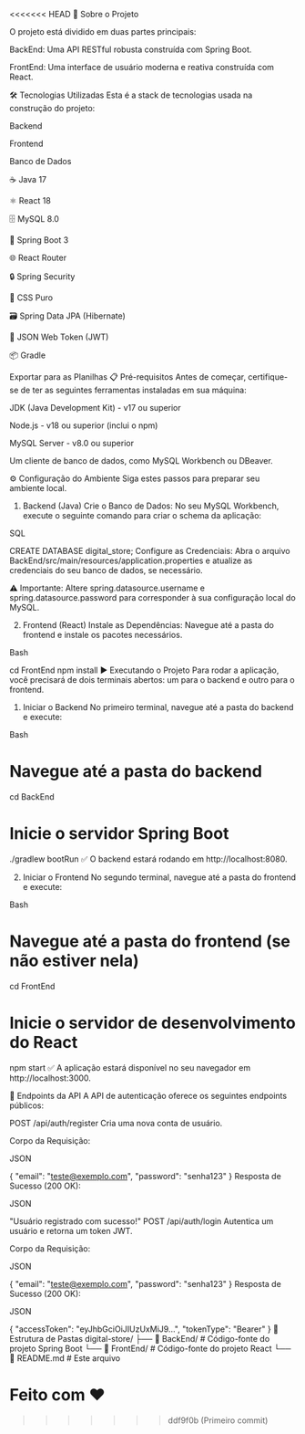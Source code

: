 <<<<<<< HEAD
🚀 Sobre o Projeto

O projeto está dividido em duas partes principais:

BackEnd: Uma API RESTful robusta construída com Spring Boot.

FrontEnd: Uma interface de usuário moderna e reativa construída com React.

🛠️ Tecnologias Utilizadas
Esta é a stack de tecnologias usada na construção do projeto:

Backend

Frontend

Banco de Dados

☕ Java 17

⚛️ React 18

🗄️ MySQL 8.0

🍃 Spring Boot 3

🌐 React Router

🔒 Spring Security

🎨 CSS Puro

🗃️ Spring Data JPA (Hibernate)

🔑 JSON Web Token (JWT)

📦 Gradle


Exportar para as Planilhas
📋 Pré-requisitos
Antes de começar, certifique-se de ter as seguintes ferramentas instaladas em sua máquina:

JDK (Java Development Kit) - v17 ou superior

Node.js - v18 ou superior (inclui o npm)

MySQL Server - v8.0 ou superior

Um cliente de banco de dados, como MySQL Workbench ou DBeaver.

⚙️ Configuração do Ambiente
Siga estes passos para preparar seu ambiente local.

1. Backend (Java)
Crie o Banco de Dados:
No seu MySQL Workbench, execute o seguinte comando para criar o schema da aplicação:

SQL

CREATE DATABASE digital_store;
Configure as Credenciais:
Abra o arquivo BackEnd/src/main/resources/application.properties e atualize as credenciais do seu banco de dados, se necessário.

⚠️ Importante: Altere spring.datasource.username e spring.datasource.password para corresponder à sua configuração local do MySQL.

2. Frontend (React)
Instale as Dependências:
Navegue até a pasta do frontend e instale os pacotes necessários.

Bash

cd FrontEnd
npm install
▶️ Executando o Projeto
Para rodar a aplicação, você precisará de dois terminais abertos: um para o backend e outro para o frontend.

1. Iniciar o Backend
No primeiro terminal, navegue até a pasta do backend e execute:

Bash

# Navegue até a pasta do backend
cd BackEnd

# Inicie o servidor Spring Boot
./gradlew bootRun
✅ O backend estará rodando em http://localhost:8080.

2. Iniciar o Frontend
No segundo terminal, navegue até a pasta do frontend e execute:

Bash

# Navegue até a pasta do frontend (se não estiver nela)
cd FrontEnd

# Inicie o servidor de desenvolvimento do React
npm start
✅ A aplicação estará disponível no seu navegador em http://localhost:3000.

🔌 Endpoints da API
A API de autenticação oferece os seguintes endpoints públicos:

POST /api/auth/register
Cria uma nova conta de usuário.

Corpo da Requisição:

JSON

{
  "email": "teste@exemplo.com",
  "password": "senha123"
}
Resposta de Sucesso (200 OK):

JSON

"Usuário registrado com sucesso!"
POST /api/auth/login
Autentica um usuário e retorna um token JWT.

Corpo da Requisição:

JSON

{
  "email": "teste@exemplo.com",
  "password": "senha123"
}
Resposta de Sucesso (200 OK):

JSON

{
  "accessToken": "eyJhbGciOiJIUzUxMiJ9...",
  "tokenType": "Bearer"
}
📂 Estrutura de Pastas
digital-store/
├── 📁 BackEnd/      # Código-fonte do projeto Spring Boot
└── 📁 FrontEnd/     # Código-fonte do projeto React
└── 📄 README.md     # Este arquivo

Feito com ❤️ 
=======

>>>>>>> ddf9f0b (Primeiro commit)
